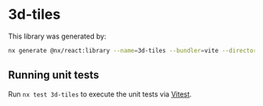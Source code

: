 # 3d-tiles

This library was generated by:

```sh
nx generate @nx/react:library --name=3d-tiles --bundler=vite --directory=packages/worker --compiler=swc --importPath=@takram/three-3d-tiles-support --style=none --unitTestRunner=jest --no-interactive
```

## Running unit tests

Run `nx test 3d-tiles` to execute the unit tests via [Vitest](https://vitest.dev/).
